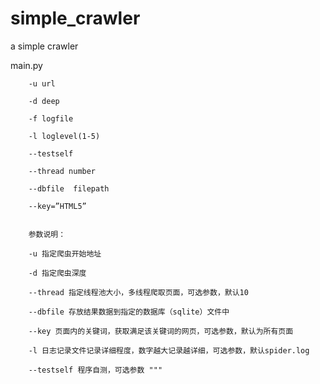 simple_crawler
==============

a simple crawler

main.py 
        
        -u url

        -d deep 
        
        -f logfile 
        
        -l loglevel(1-5)  
        
        --testself 
        
        --thread number 
        
        --dbfile  filepath  
        
        --key=”HTML5” 
        
    
        参数说明：
        
        -u 指定爬虫开始地址
        
        -d 指定爬虫深度
        
        --thread 指定线程池大小，多线程爬取页面，可选参数，默认10
        
        --dbfile 存放结果数据到指定的数据库（sqlite）文件中
        
        --key 页面内的关键词，获取满足该关键词的网页，可选参数，默认为所有页面
        
        -l 日志记录文件记录详细程度，数字越大记录越详细，可选参数，默认spider.log
        
        --testself 程序自测，可选参数 """
